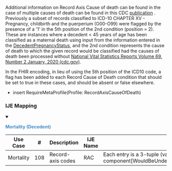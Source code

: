 
   Additional information on Record Axis Cause of death can be found in the case of multiple causes of death can be found in this CDC [publication](https://www.cdc.gov/nchs/data/dvs/Multiple-Cause-Record-Layout-2020.pdf)
.  Previously a subset of records classified to ICD-10 CHAPTER XV - Pregnancy, childbirth and the puerperium (O00-O99) were flagged by the presence of a '1' in the 5th position of the 2nd condition (position = 2).
These are instances where a decedent < 45 years of age has been classified as a maternal
death using input from the information entered in the <a href='StructureDefinition-vrdr-decedent-pregnancy-status.html'>DecedentPregnancyStatus</a>, and the 2nd condition represents the cause of death
to which the given record would be classified had the causes of death been processed without [National Vital Statistics Reports Volume 69, Number 2 January, 2020 (cdc.gov)](https://www.cdc.gov/nchs/data/nvsr/nvsr69/nvsr69-02-508.pdf).


In the FHIR encoding, in lieu of using the 5th position of the ICD10 code, a flag has been added to each Record Cause of Death condition that should be set to true in these cases, and should be absent or false elsewhere.
* insert RequireMetaProfile(Profile: RecordAxisCauseOfDeath)
### IJE Mapping

<style>
 .context-menu {cursor: context-menu; color: #438bca;}
 .context-menu:hover {opacity: 0.5;}
</style>
<details open>

<summary>

<strong class='context-menu'> Mortality (Decedent) </strong>

</summary>
<table class='grid'>
<thead>
  <tr>
    <th style='text-align: center'><strong>Use Case</strong></th>
    <th><strong>#</strong></th>
    <th><strong>Description</strong></th>
    <th><strong>IJE Name</strong></th>
    <th><strong>Field</strong></th>
    <th><strong>Type</strong></th>
    <th><strong>Value Set/Comments</strong></th>
  </tr>
</thead>
<tbody>
<tr>
  <td style='text-align: center'>Mortality</td>
  <td>108</td>
  <td>Record-axis codes</td>
  <td>RAC</td>
  <td>Each entry is a 3-tuple (value, component[position], component[WouldBeUnderlyingCauseOfDeathWithoutPregnancy])</td>
  <td>codeable</td>
  <td><a href='ValueSet-vrdr-icd10-causes-of-death-vs.html'>ICD10CausesOfDeathVS</a></td>
</tr>

</tbody>
</table>

</details>
<p></p>


